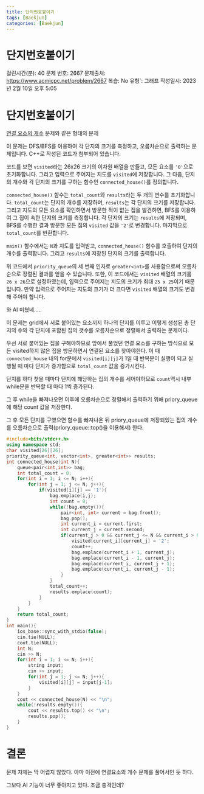 ```yaml
---
title: 단지번호붙이기
tags: [Baekjun]
categories: [Baekjun]
---
```

# 단지번호붙이기

걸린시간(분): 40
문제 번호: 2667
문제출처: https://www.acmicpc.net/problem/2667
복습: No
유형`: 그래프
작성일시: 2023년 2월 10일 오후 5:05

# 단지번호붙이기

[연결 요소의 개수](%E1%84%8B%E1%85%A7%E1%86%AB%E1%84%80%E1%85%A7%E1%86%AF%20%E1%84%8B%E1%85%AD%E1%84%89%E1%85%A9%E1%84%8B%E1%85%B4%20%E1%84%80%E1%85%A2%E1%84%89%E1%85%AE%200cf00b256fc7440482fd955d1370abb8.md) 문제와 같은 형태의 문제

이 문제는 DFS/BFS를 이용하여 각 단지의 크기를 측정하고, 오름차순으로 출력하는 문제입니다. C++로 작성된 코드가 첨부되어 있습니다.

코드를 보면 `visited`라는 26x26 크기의 이차원 배열을 만들고, 모든 요소를 `'0'`으로 초기화합니다. 그리고 입력으로 주어지는 지도를 `visited`에 저장합니다. 그 다음, 단지의 개수와 각 단지의 크기를 구하는 함수인 `connected_house()`를 정의합니다.

`connected_house()` 함수는 `total_count`와 `results`라는 두 개의 변수를 초기화합니다. `total_count`는 단지의 개수를 저장하며, `results`는 각 단지의 크기를 저장합니다. 그리고 지도의 모든 요소를 확인하면서 방문한 적이 없는 집을 발견하면, BFS를 이용하여 그 집이 속한 단지의 크기를 측정합니다. 각 단지의 크기는 `results`에 저장되며, BFS를 수행한 결과 방문한 모든 집의 `visited` 값을 `'2'`로 변경합니다. 마지막으로 `total_count`를 반환합니다.

`main()` 함수에서는 `N`과 지도를 입력받고, `connected_house()` 함수를 호출하여 단지의 개수를 출력합니다. 그리고 `results`에 저장된 단지의 크기를 출력합니다.

위 코드에서 `priority_queue`의 세 번째 인자로 `greater<int>`를 사용함으로써 오름차순으로 정렬된 결과를 얻을 수 있습니다. 또한, 이 코드에서는 `visited` 배열의 크기를 `26 x 26`으로 설정하였는데, 입력으로 주어지는 지도의 크기가 최대 `25 x 25`이기 때문입니다. 만약 입력으로 주어지는 지도의 크기가 더 크다면 `visited` 배열의 크기도 변경해 주어야 합니다.

와 AI 미쳤네…..

이 문제는 grid에서 서로 붙어있는 요소끼지 하나의 단지를 이루고 이렇게 생성된 총 단지의 수와 각 단지에 포함된 집의 갯수를 오름차순으로 정렬해서 출력하는 문제이다.

우선 서로 붙어있는 집을 구해야하므로 앞에서 풀었던 연결 요소를 구하는 방식으로 모든 visited하지 않은 집을 방문하면서 연결된 요소를 찾아야한다. 이 때 `connected_house` 내의 for문에서 `visited[i][j]`가 1일 때 반복문이 실행이 되고 실행될 때 마다 단지가 증가함으로 `total_count` 값을 증가시킨다.

단지를 하다 찾을 때마다 단지에 해당하는 집의 개수를 세어야하므로 `count`역시 내부 while문을 반복할 때 마다 1씩 증가된다.

그 후 while을 빠져나오면 이후에 오름차순으로 정렬해서 출력하기 위해 priory_queue에 해당 count 값을 저장한다.

그 후 모든 단지를 구했으면 함수를 빠져나온 뒤 priory_queue에 저장되있는 집의 개수를 오름차순으로 출력(priory_queue::top()을 이용해서) 한다.

```cpp
#include<bits/stdc++.h>
using namespace std;
char visited[26][26];
priority_queue<int, vector<int>, greater<int>> results;
int connected_house(int N){
    queue<pair<int,int>> bag;
    int total_count = 0;
    for(int i = 1; i <= N; i++){
        for(int j = 1; j <= N; j++){
            if(visited[i][j] == '1'){
                bag.emplace(i,j);
                int count = 0;
                while(!bag.empty()){
                    pair<int, int> current = bag.front();
                    bag.pop();
                    int current_i = current.first;
                    int current_j = current.second;
                    if(current_j > 0 && current_j <= N && current_i > 0 && current_i <= N && visited[current_i][current_j] == '1'){
                        visited[current_i][current_j] = '2';
                        count++;
                        bag.emplace(current_i + 1, current_j);
                        bag.emplace(current_i - 1, current_j);
                        bag.emplace(current_i, current_j + 1);
                        bag.emplace(current_i, current_j - 1);
                    }
                }
                total_count++;
                results.emplace(count);
            }
        }
    }
    return total_count;
}
int main(){
    ios_base::sync_with_stdio(false);
    cin.tie(NULL);
    cout.tie(NULL);
    int N;
    cin >> N;
    for(int i = 1; i <= N; i++){
        string input;
        cin >> input;
        for(int j = 1; j <= N; j++){
            visited[i][j] = input[j-1];
        }
    }
    cout << connected_house(N) << "\n";
    while(!results.empty()){
        cout << results.top() << "\n";
        results.pop();
    }
}
```

# 결론

문제 자체는 막 어렵지 않았다. 아마 이전에 연결요소의 개수 문제를 풀어서인 듯 하다.

그보다 AI 기능이 너무 좋아지고 있다. 조금 충격인데?